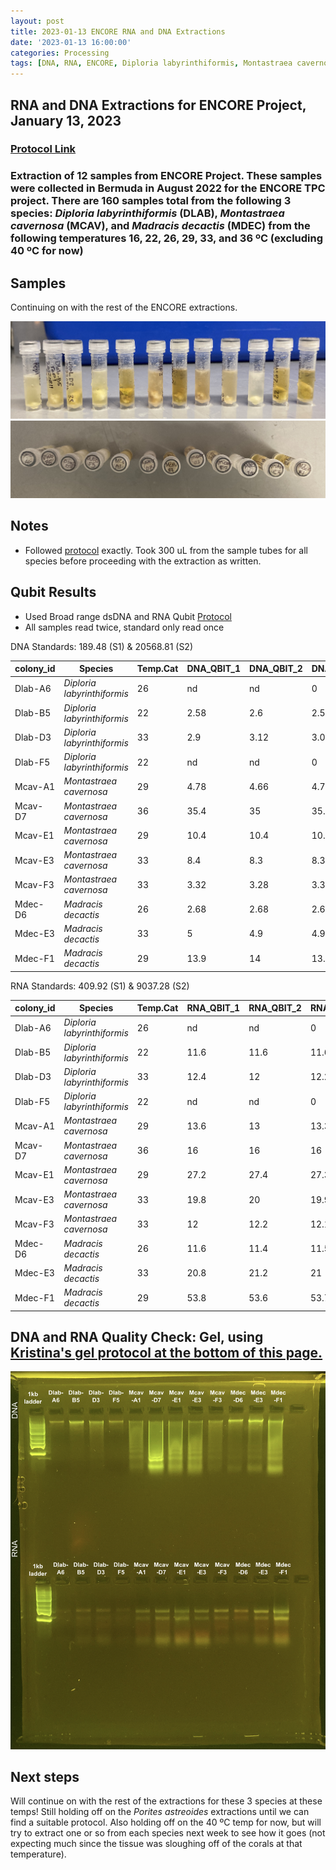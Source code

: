 ```yaml
---
layout: post
title: 2023-01-13 ENCORE RNA and DNA Extractions
date: '2023-01-13 16:00:00'
categories: Processing
tags: [DNA, RNA, ENCORE, Diploria labyrinthiformis, Montastraea cavernosa, Madracis decactis, Porites astreoides]
---
```


## RNA and DNA Extractions for ENCORE Project, January 13, 2023

### [Protocol Link](https://zdellaert.github.io/ZD_Putnam_Lab_Notebook/Protocols_Zymo_Quick_DNA_RNA_Miniprep_Plus/)

### Extraction of 12 samples from ENCORE Project. These samples were collected in Bermuda in August 2022 for the ENCORE TPC project. There are 160 samples total from the following 3 species: *Diploria labyrinthiformis* (DLAB), *Montastraea cavernosa* (MCAV), and *Madracis decactis* (MDEC) from the following temperatures 16, 22, 26, 29, 33, and 36 ºC (excluding 40 ºC for now)

## Samples

Continuing on with the rest of the ENCORE extractions.

![2023-01-13-tubes.JPG](https://github.com/zdellaert/ZD_Putnam_Lab_Notebook/blob/master/images/samples/2023-01-13-tubes.JPG?raw=true)
![2023-01-13-caps.JPG](https://github.com/zdellaert/ZD_Putnam_Lab_Notebook/blob/master/images/samples/2023-01-13-caps.JPG?raw=true)

## Notes

- Followed [protocol](https://zdellaert.github.io/ZD_Putnam_Lab_Notebook/Protocols_Zymo_Quick_DNA_RNA_Miniprep_Plus/) exactly. Took 300 uL from the sample tubes for all species before proceeding with the extraction as written.

## Qubit Results

- Used Broad range dsDNA and RNA Qubit [Protocol](https://zdellaert.github.io/ZD_Putnam_Lab_Notebook/Qubit-Protocol/)
- All samples read twice, standard only read once

 DNA Standards: 189.48 (S1) & 20568.81 (S2)

| colony_id | Species                     | Temp.Cat | DNA_QBIT_1 | DNA_QBIT_2 | DNA_QBIT_AVG |
|-----------|-----------------------------|----------|------------|------------|--------------|
| Dlab-A6   | *Diploria labyrinthiformis* | 26       | nd         | nd         | 0            |
| Dlab-B5   | *Diploria labyrinthiformis* | 22       | 2.58       | 2.6        | 2.59         |
| Dlab-D3   | *Diploria labyrinthiformis* | 33       | 2.9        | 3.12       | 3.01         |
| Dlab-F5   | *Diploria labyrinthiformis* | 22       | nd         | nd         | 0            |
| Mcav-A1   | *Montastraea cavernosa*     | 29       | 4.78       | 4.66       | 4.72         |
| Mcav-D7   | *Montastraea cavernosa*     | 36       | 35.4       | 35         | 35.2         |
| Mcav-E1   | *Montastraea cavernosa*     | 29       | 10.4       | 10.4       | 10.4         |
| Mcav-E3   | *Montastraea cavernosa*     | 33       | 8.4        | 8.3        | 8.35         |
| Mcav-F3   | *Montastraea cavernosa*     | 33       | 3.32       | 3.28       | 3.3          |
| Mdec-D6   | *Madracis decactis*         | 26       | 2.68       | 2.68       | 2.68         |
| Mdec-E3   | *Madracis decactis*         | 33       | 5          | 4.9        | 4.95         |
| Mdec-F1   | *Madracis decactis*         | 29       | 13.9       | 14         | 13.95        |

 RNA Standards: 409.92 (S1) & 9037.28 (S2)

| colony_id | Species                     | Temp.Cat | RNA_QBIT_1 | RNA_QBIT_2 | RNA_QBIT_AVG |
|-----------|-----------------------------|----------|------------|------------|--------------|
| Dlab-A6   | *Diploria labyrinthiformis* | 26       | nd         | nd         | 0            |
| Dlab-B5   | *Diploria labyrinthiformis* | 22       | 11.6       | 11.6       | 11.6         |
| Dlab-D3   | *Diploria labyrinthiformis* | 33       | 12.4       | 12         | 12.2         |
| Dlab-F5   | *Diploria labyrinthiformis* | 22       | nd         | nd         | 0            |
| Mcav-A1   | *Montastraea cavernosa*     | 29       | 13.6       | 13         | 13.3         |
| Mcav-D7   | *Montastraea cavernosa*     | 36       | 16         | 16         | 16           |
| Mcav-E1   | *Montastraea cavernosa*     | 29       | 27.2       | 27.4       | 27.3         |
| Mcav-E3   | *Montastraea cavernosa*     | 33       | 19.8       | 20         | 19.9         |
| Mcav-F3   | *Montastraea cavernosa*     | 33       | 12         | 12.2       | 12.1         |
| Mdec-D6   | *Madracis decactis*         | 26       | 11.6       | 11.4       | 11.5         |
| Mdec-E3   | *Madracis decactis*         | 33       | 20.8       | 21.2       | 21           |
| Mdec-F1   | *Madracis decactis*         | 29       | 53.8       | 53.6       | 53.7         |

## DNA and RNA Quality Check: Gel, using [Kristina's gel protocol at the bottom of this page.](https://zdellaert.github.io/ZD_Putnam_Lab_Notebook/Protocols_Zymo_Quick_DNA_RNA_Miniprep_Plus/)

![2023-01-13-gel.JPG](https://github.com/zdellaert/ZD_Putnam_Lab_Notebook/blob/master/images/gels/2023-01-13-gel.JPG?raw=true)

## Next steps

Will continue on with the rest of the extractions for these 3 species at these temps! Still holding off on the *Porites astreoides* extractions until we can find a suitable protocol. Also holding off on the 40 ºC temp for now, but will try to extract one or so from each species next week to see how it goes (not expecting much since the tissue was sloughing off of the corals at that temperature).
